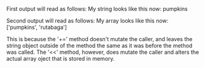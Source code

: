 First output will read as follows:
My string looks like this now: pumpkins

Second output will read as follows:
My array looks like this now: ['pumpkins', 'rutabaga']

This is because the '+=' method doesn't mutate the caller, and leaves the string
object outside of the method the same as it was before the method was called.
The '<<' method, however, does mutate the caller and alters the actual array
oject that is stored in memory.